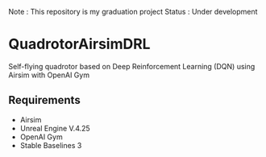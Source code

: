 Note : This repository is my graduation project
Status : Under development

# QuadrotorAirsimDRL
 Self-flying quadrotor based on Deep Reinforcement Learning (DQN) using Airsim with OpenAI Gym

## Requirements
 - Airsim
 - Unreal Engine V.4.25
 - OpenAI Gym
 - Stable Baselines 3
